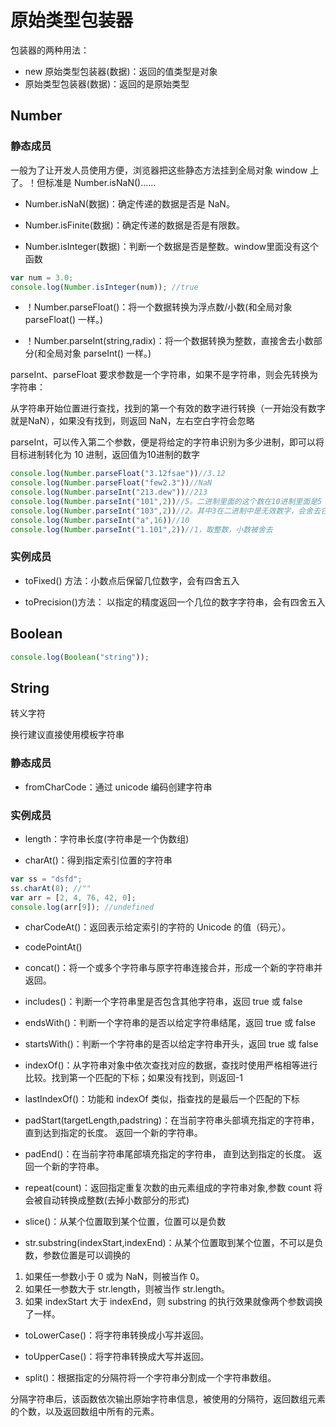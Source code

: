 # 原始类型包装器

包装器的两种用法：
- new 原始类型包装器(数据)：返回的值类型是对象
- 原始类型包装器(数据)：返回的是原始类型

## Number

### 静态成员

一般为了让开发人员使用方便，浏览器把这些静态方法挂到全局对象 window 上了。！但标准是 Number.isNaN()......

- Number.isNaN(数据)：确定传递的数据是否是 NaN。

- Number.isFinite(数据)：确定传递的数据是否是有限数。

- Number.isInteger(数据)：判断一个数据是否是整数。window里面没有这个函数

```js
var num = 3.0;
console.log(Number.isInteger(num)); //true
```

- ！Number.parseFloat()：将一个数据转换为浮点数/小数(和全局对象 parseFloat() 一样。)

- ！Number.parseInt(string,radix)：将一个数据转换为整数，直接舍去小数部分(和全局对象 parseInt() 一样。)

parseInt、parseFloat 要求参数是一个字符串，如果不是字符串，则会先转换为字符串：

从字符串开始位置进行查找，找到的第一个有效的数字进行转换（一开始没有数字就是NaN），如果没有找到，则返回 NaN，左右空白字符会忽略

parseInt，可以传入第二个参数，便是将给定的字符串识别为多少进制，即可以将目标进制转化为 10 进制，返回值为10进制的数字
```js
console.log(Number.parseFloat("3.12fsae"))//3.12
console.log(Number.parseFloat("few2.3"))//NaN
console.log(Number.parseInt("213.dew"))//213
console.log(Number.parseInt("101",2))//5。二进制里面的这个数在10进制里面是5
console.log(Number.parseInt("103",2))//2。其中3在二进制中是无效数字，会舍去它
console.log(Number.parseInt("a",16))//10
console.log(Number.parseInt("1.101",2))//1，取整数，小数被舍去
```

### 实例成员

- toFixed() 方法：小数点后保留几位数字，会有四舍五入

- toPrecision()方法： 以指定的精度返回一个几位的数字字符串，会有四舍五入

## Boolean

```js
console.log(Boolean("string"));
```

## String

转义字符

换行建议直接使用模板字符串

### 静态成员

- fromCharCode：通过 unicode 编码创建字符串

### 实例成员

- length：字符串长度(字符串是一个伪数组)

- charAt()：得到指定索引位置的字符串

```js
var ss = "dsfd";
ss.charAt(8); //""
var arr = [2, 4, 76, 42, 0];
console.log(arr[9]); //undefined
```

- charCodeAt()：返回表示给定索引的字符的 Unicode 的值（码元）。

- codePointAt()

- concat()：将一个或多个字符串与原字符串连接合并，形成一个新的字符串并返回。

- includes()：判断一个字符串里是否包含其他字符串，返回 true 或 false

- endsWith()：判断一个字符串的是否以给定字符串结尾，返回 true 或 false

- startsWith()：判断一个字符串的是否以给定字符串开头，返回 true 或 false

- indexOf()：从字符串对象中依次查找对应的数据，查找时使用严格相等进行比较。找到第一个匹配的下标；如果没有找到，则返回-1

- lastIndexOf()：功能和 indexOf 类似，指查找的是最后一个匹配的下标

- padStart(targetLength,padstring)：在当前字符串头部填充指定的字符串， 直到达到指定的长度。 返回一个新的字符串。

- padEnd()：在当前字符串尾部填充指定的字符串， 直到达到指定的长度。 返回一个新的字符串。

- repeat(count)：返回指定重复次数的由元素组成的字符串对象,参数 count 将会被自动转换成整数(去掉小数部分的形式)

- slice()：从某个位置取到某个位置，位置可以是负数

- str.substring(indexStart,indexEnd)：从某个位置取到某个位置，不可以是负数，参数位置是可以调换的

1. 如果任一参数小于 0 或为 NaN，则被当作 0。
2. 如果任一参数大于 str.length，则被当作 str.length。
3. 如果 indexStart 大于 indexEnd，则 substring 的执行效果就像两个参数调换了一样。

- toLowerCase()：将字符串转换成小写并返回。

- toUpperCase()：将字符串转换成大写并返回。

- split()：根据指定的分隔符将一个字符串分割成一个字符串数组。

分隔字符串后，该函数依次输出原始字符串信息，被使用的分隔符，返回数组元素的个数，以及返回数组中所有的元素。
